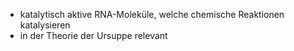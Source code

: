 - katalytisch aktive RNA-Moleküle, welche chemische Reaktionen katalysieren
- in der Theorie der Ursuppe relevant